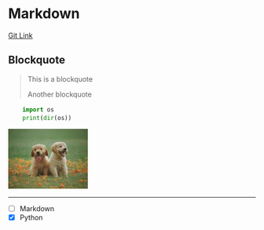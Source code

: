 # Markdown 

[Git Link](https://github.com/KarmaranX/Intern-diary/tree/ff013a4aa601aa02eb08bc1e231e00d183400836)

## Blockquote  
>This is a blockquote
>
>Another blockquote

```python
    import os
    print(dir(os)) 
```
![Dog](https://raw.githubusercontent.com/KarmaranX/Intern-diary/master/assets/dog.jpg)

---

- [ ] Markdown
- [X] Python 